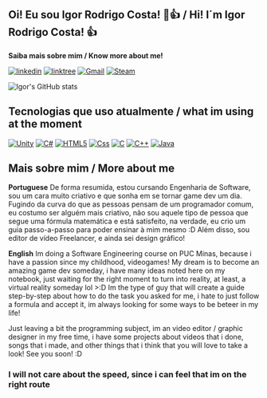 ## Oi! Eu sou Igor Rodrigo Costa! 🤠👍 / Hi! I´m Igor Rodrigo Costa! 👍

**Saiba mais sobre mim / Know more about me!**

[![linkedin](https://img.shields.io/badge/LinkedIn-0077B5?style=for-the-badge&logo=linkedin&logoColor=white)](https://www.linkedin.com/in/igor-rodrigo-costa-611496338/)
[![linktree](https://img.shields.io/badge/linktree-39E09B?style=for-the-badge&logo=linktree&logoColor=white)](https://linktr.ee/IgorRodrigoCosta)
[![Gmail](https://img.shields.io/badge/Gmail-D14836?style=for-the-badge&logo=gmail&logoColor=white)](mailto:igorcosta250705@gmail.com)
[![Steam](https://img.shields.io/badge/Steam-000000?style=for-the-badge&logo=steam&logoColor=white)](https://steamcommunity.com/id/Oigorzx/)

![Igor's GitHub stats](https://github-readme-stats.vercel.app/api?username=igrcosta&show_icons=true&theme=dark)

## Tecnologias que uso atualmente / what im using at the moment

[![Unity](https://img.shields.io/badge/Unity-100000?style=for-the-badge&logo=unity&logoColor=white)]()
[![C#](https://img.shields.io/badge/C%23-239120?style=flat&logo=unity&logoColor=white)]()
[![HTML5](https://img.shields.io/badge/HTML5-E34F26?style=for-the-badge&logo=html5&logoColor=white)]()
[![Css](https://img.shields.io/badge/CSS-239120?&style=for-the-badge&logo=css3&logoColor=white)]()
[![C](https://img.shields.io/badge/C-00599C?style=for-the-badge&logo=c&logoColor=white)]()
[![C++](https://img.shields.io/badge/C%2B%2B-00599C?style=for-the-badge&logo=c%2B%2B&logoColor=white)]()
[![Java](https://img.shields.io/badge/Java-ED8B00?style=for-the-badge&logo=openjdk&logoColor=white)]()

## Mais sobre mim / More about me

**Portuguese**
De forma resumida, estou cursando Engenharia de Software, sou um cara muito criativo e que sonha em se tornar game dev um dia. Fugindo da curva do que as pessoas pensam de um programador comum, eu costumo ser alguém mais criativo, não sou aquele tipo de pessoa que segue uma fórmula matemática e está satisfeito, na verdade, eu crio um guia passo-a-passo para poder ensinar à mim mesmo :D Além disso, sou editor de vídeo Freelancer, e ainda sei design gráfico!

**English**
Im doing a Software Engineering course on PUC Minas, because i have a passion since my childhood, videogames!
My dream is to become an amazing game dev someday, i have many ideas noted here on my notebook, just waiting for the right moment to turn into reality, at least, a virtual reality someday lol >:D
Im the type of guy that will create a guide step-by-step about how to do the task you asked for me, i hate to just follow a formula and accept it, im always looking for some ways to be beteer in my life!

Just leaving a bit the programming subject, im an video editor / graphic designer in my free time, i have some projects about videos that i done, songs that i made, and other things that i think that you will love to take a look! See you soon! :D

### I will not care about the speed, since i can feel that im on the right route

